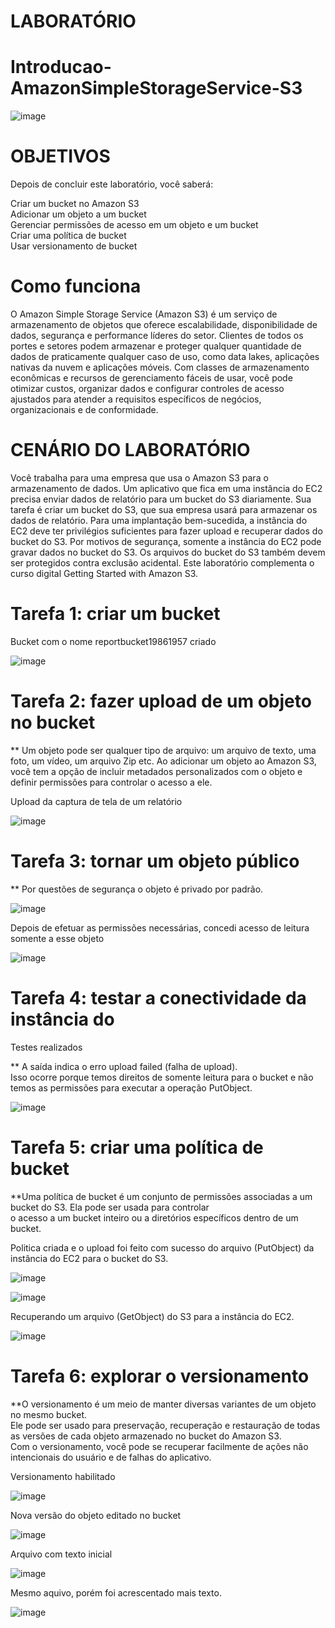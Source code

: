 # LABORATÓRIO 

# Introducao-AmazonSimpleStorageService-S3  

![image](https://github.com/SamiraCavalcanti/Introducao-AmazonSimpleStorageService-S3-/assets/86758007/99a6a9a2-6cb1-4933-a160-5737258e41e7)







# OBJETIVOS    
Depois de concluir este laboratório, você saberá:

 Criar um bucket no Amazon S3      
 Adicionar um objeto a um bucket      
 Gerenciar permissões de acesso em um objeto e um bucket      
 Criar uma política de bucket      
 Usar versionamento de bucket      

# Como funciona     
O Amazon Simple Storage Service (Amazon S3) é um serviço de armazenamento de objetos que oferece escalabilidade, disponibilidade de dados, segurança e performance líderes do setor. Clientes de todos os portes e setores podem armazenar e proteger qualquer quantidade de dados de praticamente qualquer caso de uso, como data lakes, aplicações nativas da nuvem e aplicações móveis. Com classes de armazenamento econômicas e recursos de gerenciamento fáceis de usar, você pode otimizar custos, organizar dados e configurar controles de acesso ajustados para atender a requisitos específicos de negócios, organizacionais e de conformidade.      

# CENÁRIO DO LABORATÓRIO
Você trabalha para uma empresa que usa o Amazon S3 para o armazenamento de dados. Um aplicativo que fica em uma instância do EC2 precisa enviar dados de relatório para um bucket do S3 diariamente. Sua tarefa é criar um bucket do S3, que sua empresa usará para armazenar os dados de relatório. Para uma implantação bem-sucedida, a instância do EC2 deve ter privilégios suficientes para fazer upload e recuperar dados do bucket do S3. Por motivos de segurança, somente a instância do EC2 pode gravar dados no bucket do S3. Os arquivos do bucket do S3 também devem ser protegidos contra exclusão acidental. Este laboratório complementa o curso digital Getting Started with Amazon S3.   

# Tarefa 1: criar um bucket

Bucket com o nome reportbucket19861957 criado

![image](https://github.com/SamiraCavalcanti/Introducao-AmazonSimpleStorageService-S3-/assets/86758007/d3950007-2e9c-43c9-8839-929c3b4f986e)        


# Tarefa 2: fazer upload de um objeto no bucket
** Um objeto pode ser qualquer tipo de arquivo: um arquivo de texto, uma foto, um vídeo, um arquivo Zip etc. Ao adicionar um objeto ao Amazon S3, você tem a opção de incluir metadados personalizados com o objeto e definir permissões para controlar o acesso a ele.

Upload da captura de tela de um relatório

![image](https://github.com/SamiraCavalcanti/Introducao-AmazonSimpleStorageService-S3-/assets/86758007/89a2abb6-9e51-4d2c-98ea-7b828fe72dd8)



# Tarefa 3: tornar um objeto público

** Por questões de segurança  o objeto  é privado por padrão.

![image](https://github.com/SamiraCavalcanti/Introducao-AmazonSimpleStorageService-S3-/assets/86758007/0cc8870d-a663-441b-9839-7c984abbcfc0)    


Depois de efetuar as permissões necessárias, concedi acesso de leitura somente a esse objeto

![image](https://github.com/SamiraCavalcanti/Introducao-AmazonSimpleStorageService-S3-/assets/86758007/de28e8b5-cfc6-4d5e-9bcb-2feb05e955a0)

# Tarefa 4: testar a conectividade da instância do 

Testes realizados

** A saída indica o erro upload failed (falha de upload).         
Isso ocorre porque temos direitos de somente leitura para o bucket e não temos as permissões para executar a operação PutObject.

![image](https://github.com/SamiraCavalcanti/Introducao-AmazonSimpleStorageService-S3-/assets/86758007/55b2b19e-e6cb-4793-a417-cbc55d72d1ee)      

# Tarefa 5: criar uma política de bucket
**Uma política de bucket é um conjunto de permissões associadas a um bucket do S3. Ela pode ser usada para controlar         
o acesso a um bucket inteiro ou a diretórios específicos dentro de um bucket.

Politica criada e o upload foi feito com sucesso do arquivo (PutObject) da instância do EC2 para o bucket do S3.

![image](https://github.com/SamiraCavalcanti/Introducao-AmazonSimpleStorageService-S3-/assets/86758007/4dcd4f1b-853d-4dab-b03f-df5f774cee70)


![image](https://github.com/SamiraCavalcanti/Introducao-AmazonSimpleStorageService-S3-/assets/86758007/a4792aea-4bdf-4925-a274-d2283853ef17)      

 Recuperando um arquivo (GetObject) do S3 para a instância do EC2.

![image](https://github.com/SamiraCavalcanti/Introducao-AmazonSimpleStorageService-S3-/assets/86758007/50326517-2cee-4dc3-90d3-cf6bb0000ac3)

# Tarefa 6: explorar o versionamento
**O versionamento é um meio de manter diversas variantes de um objeto no mesmo bucket.          
Ele pode ser usado para preservação, recuperação e restauração de todas as versões de cada objeto armazenado no bucket do Amazon S3.       
Com o versionamento, você pode se recuperar facilmente de ações não intencionais do usuário e de falhas do aplicativo.

Versionamento habilitado 

![image](https://github.com/SamiraCavalcanti/Introducao-AmazonSimpleStorageService-S3-/assets/86758007/790771d3-b75c-4bcb-b410-c0380e13538d)




Nova versão do objeto editado  no bucket 

![image](https://github.com/SamiraCavalcanti/Introducao-AmazonSimpleStorageService-S3-/assets/86758007/35368382-00cb-44fa-8570-ae8fa7894cef)



Arquivo com texto inicial 

![image](https://github.com/SamiraCavalcanti/Introducao-AmazonSimpleStorageService-S3-/assets/86758007/51a791d7-0748-40e6-a155-956a9a23eba1)




Mesmo aquivo, porém foi acrescentado mais texto.

![image](https://github.com/SamiraCavalcanti/Introducao-AmazonSimpleStorageService-S3-/assets/86758007/cce1af35-4418-4b82-855d-76a5cf132e42)



























